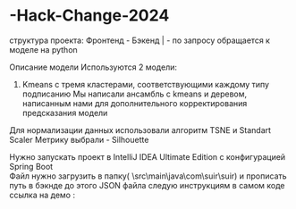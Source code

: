 # -Hack-Change-2024
структура проекта:
Фронтенд - Бэкенд
              | - по запросу обращается к моделе на python

Описание модели
Используются 2 модели:
1) Kmeans с тремя кластерами, соответствующими каждому типу подписанию
Мы написали ансамбль с kmeans и деревом, написанным нами для дополнительного корректирования предсказания модели

Для нормализации данных использовали алгоритм TSNE и Standart Scaler
Метрику выбрали - Silhouette

Нужно запускать проект в IntelliJ IDEA Ultimate Edition с конфигурацией Spring Boot  
Файл нужно загрузить в папку( \src\main\java\com\suir\suir) и прописать путь в бэкнде до этого JSON файла следую инструкциям в самом коде
ссылка на демо : 
